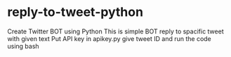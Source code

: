 # reply-to-tweet-python
Create Twitter BOT using Python
This is simple BOT reply to spacific tweet with given text
Put API key in apikey.py
give tweet ID and run the code using bash
